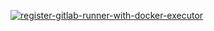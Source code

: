 [![register-gitlab-runner-with-docker-executor](https://img.youtube.com/vi/Rvh7OZbDJ_o/0.jpg)](https://www.youtube.com/2koljDo0M70?v=Rvh7OZbDJ_o)
